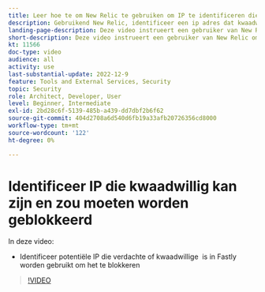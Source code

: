 ```yaml
---
title: Leer hoe te om New Relic te gebruiken om IP te identificeren die moet worden geblokkeerd
description: Gebruikend New Relic, identificeer een ip adres dat kwaadwillig van aard kan zijn.  Zodra IP wordt bepaald wordt dit gebruikt in Fastly om het van de toegang tot van de toepassing te blokkeren
landing-page-description: Deze video instrueert een gebruiker van New Relic om potentiële IP adressen te vinden die kunnen moeten worden geblokkeerd om tot de plaats toegang te hebben.
short-description: Deze video instrueert een gebruiker van New Relic om potentiële IP adressen te vinden die kunnen moeten worden geblokkeerd om tot de plaats toegang te hebben.
kt: 11566
doc-type: video
audience: all
activity: use
last-substantial-update: 2022-12-9
feature: Tools and External Services, Security
topic: Security
role: Architect, Developer, User
level: Beginner, Intermediate
exl-id: 2bd28c6f-5139-485b-a439-dd7dbf2b6f62
source-git-commit: 404d2708a6d540d6fb19a33afb20726356cd8000
workflow-type: tm+mt
source-wordcount: '122'
ht-degree: 0%

---
```


# Identificeer IP die kwaadwillig kan zijn en zou moeten worden geblokkeerd

In deze video:

- Identificeer potentiële IP die verdachte of kwaadwillige &#x200B; is in Fastly worden gebruikt om het te blokkeren

>[!VIDEO](https://video.tv.adobe.com/v/3412088?quality=12&learn=on)

